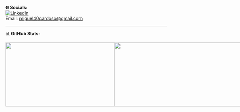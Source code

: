 **🌐 Socials:**  
[![LinkedIn](https://img.shields.io/badge/LinkedIn-0077B5?style=for-the-badge&logo=linkedin&logoColor=white)](https://www.linkedin.com/in/MiguelCardoso19)
<br>
Email: miguel40cardoso@gmail.com

---
                
**📊 GitHub Stats:**
<div style="display: flex;">
  <img src="https://github-readme-stats.vercel.app/api/top-langs/?username=miguelcardoso19&theme=react&hide_border=true&include_all_commits=false&count_private=true&layout=compact" width="340" height="200" />
  <img src="https://github-readme-streak-stats.herokuapp.com/?user=miguelcardoso19&theme=react&hide_border=true" width="400" height="200" />
</div>

